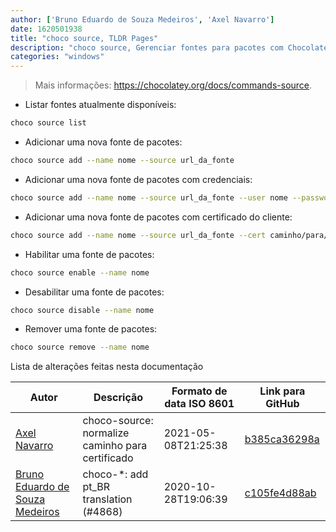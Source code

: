 ```yaml
---
author: ['Bruno Eduardo de Souza Medeiros', 'Axel Navarro']
date: 1620501938
title: "choco source, TLDR Pages"
description: "choco source, Gerenciar fontes para pacotes com Chocolatey."
categories: "windows"
---
```

> Mais informações: <https://chocolatey.org/docs/commands-source>.

- Listar fontes atualmente disponíveis:

```bash
choco source list
```

- Adicionar uma nova fonte de pacotes:

```bash
choco source add --name nome --source url_da_fonte
```

- Adicionar uma nova fonte de pacotes com credenciais:

```bash
choco source add --name nome --source url_da_fonte --user nome --password senha
```

- Adicionar uma nova fonte de pacotes com certificado do cliente:

```bash
choco source add --name nome --source url_da_fonte --cert caminho/para/certificado
```

- Habilitar uma fonte de pacotes:

```bash
choco source enable --name nome
```

- Desabilitar uma fonte de pacotes:

```bash
choco source disable --name nome
```

- Remover uma fonte de pacotes:

```bash
choco source remove --name nome
```
Lista de alterações feitas nesta documentação


Autor | Descrição | Formato de data ISO 8601 | Link para GitHub
------|-----|-----|-----
[Axel Navarro](mailto:navarroaxel@gmail.com) | choco-source: normalize caminho para certificado | 2021-05-08T21:25:38 | [b385ca36298a](https://github.com/tldr-pages/tldr/commit/b385ca36298a9660147fbfb99e6747f9b9b14ba5)
[Bruno Eduardo de Souza Medeiros](mailto:50559336+brunoeduardodev@users.noreply.github.com) | choco-*: add pt_BR translation (#4868) | 2020-10-28T19:06:39 | [c105fe4d88ab](https://github.com/tldr-pages/tldr/commit/c105fe4d88ab88c28163213bd25cae1fcdfebdc6)

